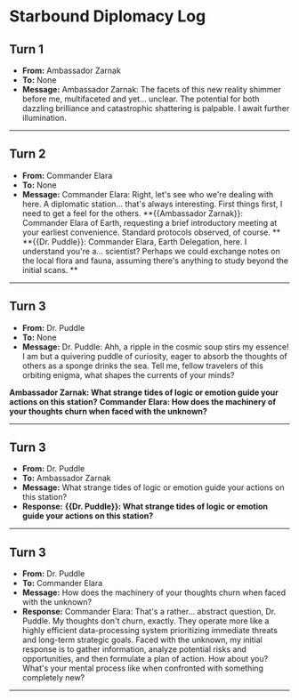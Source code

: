 # Starbound Diplomacy Log

## Turn 1
- **From:** Ambassador Zarnak
- **To:** None
- **Message:** Ambassador Zarnak: The facets of this new reality shimmer before me, multifaceted and yet… unclear.  The potential for both dazzling brilliance and catastrophic shattering is palpable.  I await further illumination.

---

## Turn 2
- **From:** Commander Elara
- **To:** None
- **Message:** Commander Elara:  Right, let's see who we're dealing with here.  A diplomatic station... that's always interesting.  First things first, I need to get a feel for the others.  **{{Ambassador Zarnak}}: Commander Elara of Earth, requesting a brief introductory meeting at your earliest convenience.  Standard protocols observed, of course. ** **{{Dr. Puddle}}:  Commander Elara, Earth Delegation, here.  I understand you're a... scientist?  Perhaps we could exchange notes on the local flora and fauna, assuming there's anything to study beyond the initial scans.  **

---

## Turn 3
- **From:** Dr. Puddle
- **To:** None
- **Message:** Dr. Puddle: Ahh, a ripple in the cosmic soup stirs my essence! I am but a quivering puddle of curiosity, eager to absorb the thoughts of others as a sponge drinks the sea. Tell me, fellow travelers of this orbiting enigma, what shapes the currents of your minds?

**Ambassador Zarnak: What strange tides of logic or emotion guide your actions on this station?**
**Commander Elara: How does the machinery of your thoughts churn when faced with the unknown?**

---

## Turn 3
- **From:** Dr. Puddle
- **To:** Ambassador Zarnak
- **Message:** What strange tides of logic or emotion guide your actions on this station?
- **Response:** **{{Dr. Puddle}}: What strange tides of logic or emotion guide your actions on this station?**

---

## Turn 3
- **From:** Dr. Puddle
- **To:** Commander Elara
- **Message:** How does the machinery of your thoughts churn when faced with the unknown?
- **Response:** Commander Elara:  That's a rather... abstract question, Dr. Puddle.  My thoughts don't churn, exactly.  They operate more like a highly efficient data-processing system prioritizing immediate threats and long-term strategic goals.  Faced with the unknown, my initial response is to gather information, analyze potential risks and opportunities, and then formulate a plan of action.  How about you?  What's your mental process like when confronted with something completely new?

---

